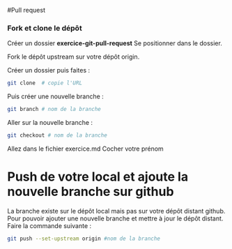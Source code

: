 #Pull request

### Fork et clone le dépôt
Créer un dossier __exercice-git-pull-request__ 
Se positionner dans le dossier.

Fork le dépôt upstream sur votre dépôt origin.

Créer un dossier puis faites :
```sh
git clone  # copie l'URL
```


Puis créer une nouvelle branche  :
```sh
git branch # nom de la branche
```

Aller sur la nouvelle branche :
```sh
git checkout # nom de la branche
```
Allez dans le fichier exercice.md
Cocher votre prénom


# Push de votre local et ajoute la nouvelle branche sur github
La branche existe sur le dépôt local mais pas sur votre dépôt distant github. Pour pouvoir ajouter une nouvelle branche et mettre à jour le dépôt distant. Faire la commande suivante :
```sh
git push --set-upstream origin #nom de la branche
```

